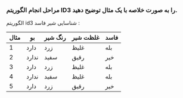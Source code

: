 ### مراحل انجام الگوریتم ID3 را به صورت خلاصه با یک مثال توضیح دهید.

الگوریتم id3 شناسایی شیر فاسد :
<div align="right">

|مثال| بو | رنگ شیر | غلظت شیر | فاسد |
|------|------|------------------|-------------|-----|
|1| دارد | زرد| غلیظ |بله
|2| ندارد | سفید| رقیق|خیر
|3| دارد | زرد| غلیظ |بله
|4| ندارد |سفید | غلیظ |بله
|5| دارد | زرد| رقیق|خیر

</div>
